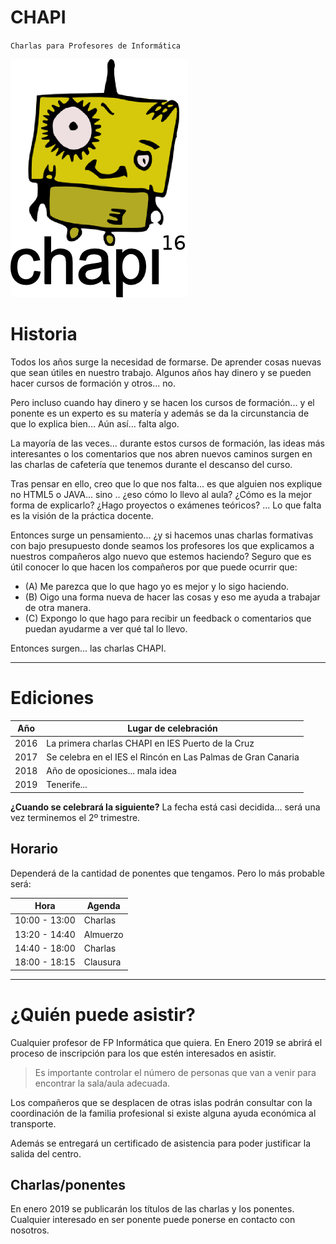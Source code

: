 # CHAPI

`Charlas para Profesores de Informática`

![logo](./logo.png)

# Historia

Todos los años surge la necesidad de formarse. De aprender cosas nuevas
que sean útiles en nuestro trabajo. Algunos años hay dinero y se pueden
hacer cursos de formación y otros... no.

Pero incluso cuando hay dinero y se hacen los cursos de formación... y el
ponente es un experto es su matería y además se da la circunstancia de que
lo explica bien... Aún así... falta algo.

La mayoría de las veces... durante estos cursos de formación, las ideas
más interesantes o los comentarios que nos abren nuevos caminos surgen en
las charlas de cafetería que tenemos durante el descanso del curso.

Tras pensar en ello, creo que lo que nos falta... es que alguien nos explique
no HTML5 o JAVA... sino .. ¿eso cómo lo llevo al aula? ¿Cómo es la mejor forma
de explicarlo? ¿Hago proyectos o exámenes teóricos? ... Lo que falta es
la visión de la práctica docente.

Entonces surge un pensamiento... ¿y si hacemos unas charlas formativas con
bajo presupuesto donde seamos los profesores los que explicamos a nuestros
compañeros algo nuevo que estemos haciendo? Seguro que es útil conocer lo
que hacen los compañeros por que puede ocurrir que:
* (A) Me parezca que lo que hago yo es mejor y lo sigo haciendo.
* (B) Oigo una forma nueva de hacer las cosas y eso me ayuda a trabajar de otra manera.
* (C) Expongo lo que hago para recibir un feedback o comentarios que puedan
ayudarme a ver qué tal lo llevo.

Entonces surgen... las charlas CHAPI.

---

# Ediciones

| Año  | Lugar de celebración |
| ---- | -------------------- |
| 2016 | La primera charlas CHAPI en IES Puerto de la Cruz |
| 2017 | Se celebra en el IES el Rincón en Las Palmas de Gran Canaria |
| 2018 | Año de oposiciones... mala idea |
| 2019 | Tenerife... |

**¿Cuando se celebrará la siguiente?** La fecha está casi decidida... será una vez terminemos el 2º trimestre.

## Horario

Dependerá de la cantidad de ponentes que tengamos. Pero lo más probable
será:

| Hora          | Agenda   |
| ------------- | -------- |
| 10:00 - 13:00 | Charlas  |
| 13:20 - 14:40 | Almuerzo |
| 14:40 - 18:00 | Charlas  |
| 18:00 - 18:15 | Clausura |

---

# ¿Quién puede asistir?

Cualquier profesor de FP Informática que quiera. En Enero 2019 se abrirá el proceso de inscripción para los que estén interesados en asistir.

> Es importante controlar el número de personas que van a venir para encontrar la sala/aula adecuada.

Los compañeros que se desplacen de otras islas podrán consultar con la
coordinación de la familia profesional si existe alguna ayuda económica al transporte.

Además se entregará un certificado de asistencia para poder justificar
la salida del centro.

## Charlas/ponentes

En enero 2019 se publicarán los títulos de las charlas y los ponentes.
Cualquier interesado en ser ponente puede ponerse en contacto con nosotros.
